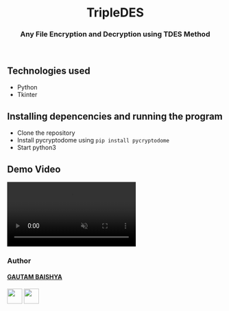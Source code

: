 
<h1 align="center">TripleDES</h1>
<h3 align="center">Any File Encryption and Decryption using TDES Method </h3>
<br>

## Technologies used
* Python
* Tkinter

## Installing depencencies and running the program
* Clone the repository
* Install pycryptodome using `pip install pycryptodome`
* Start python3

## Demo Video
<video src = "Demo.mp4" muted loop autoplay ></video>
<br>
                                                            
### Author


#### [GAUTAM BAISHYA](https://github.com/gautambaishya) 
[<img src="https://image.flaticon.com/icons/svg/185/185964.svg" width="35" padding="10">](https://www.linkedin.com/in/gautam-baishya-6ab513194/)
[<img src="https://image.flaticon.com/icons/svg/185/185981.svg" width="35" padding="10">](https://www.facebook.com/sri.gautam.77/)
